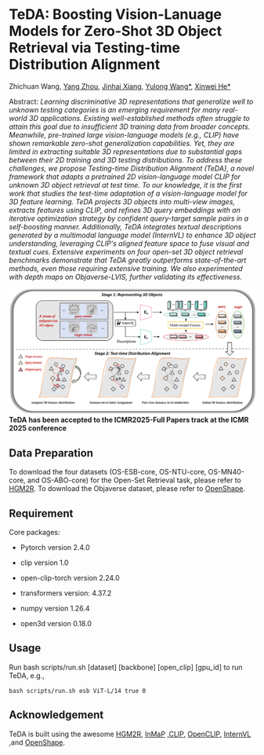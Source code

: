 # TeDA: Boosting Vision-Lanuage Models for Zero-Shot 3D Object Retrieval via Testing-time Distribution Alignment

Zhichuan Wang, [Yang Zhou](https://scholar.google.com/citations?user=9oXvA2IAAAAJ&hl=zh-CN&oi=sra), [Jinhai Xiang](https://scholar.google.com/citations?hl=zh-CN&user=z4YTksIAAAAJ), [Yulong Wang*](https://scholar.google.com/citations?view_op=list_works&hl=zh-CN&hl=zh-CN&user=CplmfKMAAAAJ&sortby=pubdate), [Xinwei He*](https://scholar.google.com/citations?user=YSIe_24AAAAJ&hl=zh-CN&oi=sra)


Abstract: *Learning discriminative 3D representations that generalize well to unknown testing categories is an emerging requirement for many real-world 3D applications.
Existing well-established methods often struggle to attain this goal due to insufficient 3D training data from broader concepts. 
Meanwhile, pre-trained large vision-language models (e.g., CLIP) have shown remarkable zero-shot generalization capabilities. Yet, they are limited in extracting suitable 3D representations due to substantial gaps between their 2D training and 3D testing distributions.
To address these challenges, we propose Testing-time Distribution Alignment (TeDA), a novel framework that adapts a pretrained 2D vision-language model CLIP for unknown 3D object retrieval at test time. To our knowledge, it is the first work that studies the test-time adaptation of a vision-language model for 3D feature learning.
TeDA projects 3D objects into multi-view images, extracts features using CLIP, and refines 3D query embeddings with an iterative optimization strategy by confident query-target sample pairs in a self-boosting manner. 
Additionally, TeDA integrates textual descriptions generated by a multimodal language model (InternVL) to enhance 3D object understanding, leveraging CLIP's aligned feature space to fuse visual and textual cues. Extensive experiments on four open-set 3D object retrieval benchmarks demonstrate that TeDA greatly outperforms state-of-the-art methods, even those requiring extensive training. We also experimented with depth maps on Objaverse-LVIS, further validating its effectiveness.*
<!-- This repository contains the source code for the paper "TeDA: Boosting Vision-Lanuage Models for Zero-Shot 3D Object Retrieval via Testing-time Distribution Alignment". -->
![framework](figure/overview.png)
**TeDA has been accepted to the ICMR2025-Full Papers track at the ICMR 2025 conference**

## Data Preparation

To download the four datasets (OS-ESB-core, OS-NTU-core, OS-MN40-core, and OS-ABO-core) for the Open-Set Retrieval task, please refer to [HGM2R](https://github.com/iMoonLab/HGM2R/tree/main). To download the Objaverse dataset, please refer to [OpenShape](https://github.com/Colin97/OpenShape_code).


## Requirement

Core packages:
- Pytorch version 2.4.0

- clip version 1.0

- open-clip-torch version 2.24.0

- transformers version: 4.37.2

- numpy version 1.26.4

- open3d version 0.18.0

## Usage

Run bash scripts/run.sh [dataset] [backbone] [open_clip] [gpu_id] to run TeDA, e.g., 

```
bash scripts/run.sh esb ViT-L/14 true 0
```

<!-- First, you need to use InternVL to extract text description information with the following command:

```bash
python internVL_feats_extract.py --dataset esb
```

Second, use CLIP to extract image features with the following command:

```bash
python image_feats_extract.py --dataset esb
```

Then, test the performance of TeDA. with the following command:

```bash
python run_teda.py --dataset esb
``` -->

## Acknowledgement

TeDA is built using the awesome [HGM2R](https://github.com/iMoonLab/HGM2R/tree/main), [InMaP](https://github.com/idstcv/InMaP) ,[CLIP](https://github.com/openai/CLIP), [OpenCLIP](https://github.com/mlfoundations/open_clip), [InternVL](https://internvl.readthedocs.io/en/latest/) ,and [OpenShape](https://github.com/Colin97/OpenShape_code).
